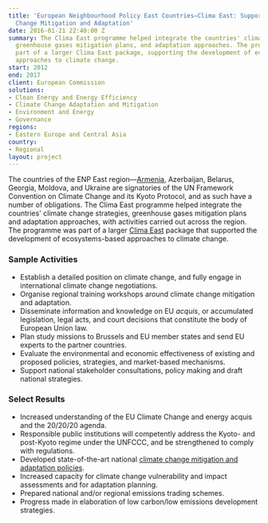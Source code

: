 ```yaml
---
title: 'European Neighbourhood Policy East Countries—Clima East: Support to Climate
  Change Mitigation and Adaptation'
date: 2016-01-21 22:40:00 Z
summary: The Clima East programme helped integrate the countries' climate change strategies,
  greenhouse gases mitigation plans, and adaptation approaches. The programme was
  part of a larger Clima East package, supporting the development of ecosystems-based
  approaches to climate change.
start: 2012
end: 2017
client: European Commission
solutions:
- Clean Energy and Energy Efficiency
- Climate Change Adaptation and Mitigation
- Environment and Energy
- Governance
regions:
- Eastern Europe and Central Asia
country:
- Regional
layout: project
---
```


The countries of the ENP East region—[Armenia][1], Azerbaijan, Belarus, Georgia, Moldova, and Ukraine are signatories of the UN Framework Convention on Climate Change and its Kyoto Protocol, and as such have a number of obligations. The Clima East programme helped integrate the countries' climate change strategies, greenhouse gases mitigation plans and adaptation approaches, with activities carried out across the region. The programme was part of a larger [Clima East][2] package that supported the development of ecosystems-based approaches to climate change.

###  Sample Activities

* Establish a detailed position on climate change, and fully engage in international climate change negotiations.
* Organise regional training workshops around climate change mitigation and adaptation.
* Disseminate information and knowledge on EU _acquis_, or accumulated legislation, legal acts, and court decisions that constitute the body of European Union law.
* Plan study missions to Brussels and EU member states and send EU experts to the partner countries.
* Evaluate the environmental and economic effectiveness of existing and proposed policies, strategies, and market-based mechanisms.
* Support national stakeholder consultations, policy making and draft national strategies.

###  Select Results

* Increased understanding of the EU Climate Change and energy acquis and the 20/20/20 agenda.
* Responsible public institutions will competently address the Kyoto- and post-Kyoto regime under the UNFCCC, and be strengthened to comply with regulations.
* Developed state-of-the-art national [climate change mitigation and adaptation policies](http://dai-global-developments.com/articles/helping-eastern-partnership-countries-meet-their-voluntary-commitments-to-reduce-emissions-address-climate-change/).
* Increased capacity for climate change vulnerability and impact assessments and for adaptation planning.
* Prepared national and/or regional emissions trading schemes.
* Progress made in elaboration of low carbon/low emissions development strategies.

[1]: https://www.youtube.com/watch?v=Z5rPl1AZDfA&feature=youtu.be
[2]: http://www.climaeast.eu/